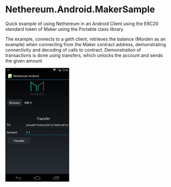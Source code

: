 # Nethereum.Android.MakerSample

Quick example of using Nethereum in an Android Client using the ERC20 standard token of Maker using the Portable class library.

The example, connects to a geth client, retrieves the balance (Morden as an example) when connecting from the Maker contract address, demonstrating connectivity and decoding of calls to contract.
Demonstration of transactions is done using transfers, which unlocks the account and sends the given amount.

<img src="demo.png" width="200" alt="Nethereum Android Rpc Client to Ethereum example">
